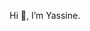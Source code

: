 Hi 👋, I’m Yassine.

<!---
elhyassine/elhyassine is a ✨ special ✨ repository because its `README.md` (this file) appears on your GitHub profile.
You can click the Preview link to take a look at your changes.
--->
